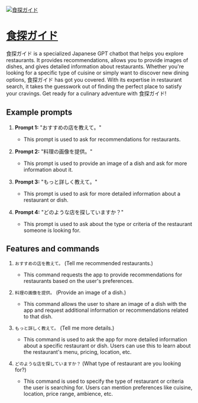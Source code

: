 [![食探ガイド](https://files.oaiusercontent.com/file-TxMWX7EN0qYthG8Q3IIdj9gc?se=2123-10-17T03%3A07%3A58Z&sp=r&sv=2021-08-06&sr=b&rscc=max-age%3D31536000%2C%20immutable&rscd=attachment%3B%20filename%3D5044c713-9556-477a-aa17-95e2056bd309.png&sig=cMrFu3oxji5bIK//vLcYWeYFIwNin5tIzKvHA14efpg%3D)](https://chat.openai.com/g/g-yEDiYuY5O-shi-tan-gaido)

# [食探ガイド](https://chat.openai.com/g/g-yEDiYuY5O-shi-tan-gaido)

食探ガイド is a specialized Japanese GPT chatbot that helps you explore restaurants. It provides recommendations, allows you to provide images of dishes, and gives detailed information about restaurants. Whether you're looking for a specific type of cuisine or simply want to discover new dining options, 食探ガイド has got you covered. With its expertise in restaurant search, it takes the guesswork out of finding the perfect place to satisfy your cravings. Get ready for a culinary adventure with 食探ガイド!

## Example prompts

1. **Prompt 1:** "おすすめの店を教えて。"
   - This prompt is used to ask for recommendations for restaurants.

2. **Prompt 2:** "料理の画像を提供。"
   - This prompt is used to provide an image of a dish and ask for more information about it.

3. **Prompt 3:** "もっと詳しく教えて。"
   - This prompt is used to ask for more detailed information about a restaurant or dish.

4. **Prompt 4:** "どのような店を探していますか？"
   - This prompt is used to ask about the type or criteria of the restaurant someone is looking for.

## Features and commands

1. `おすすめの店を教えて。` (Tell me recommended restaurants.)
   - This command requests the app to provide recommendations for restaurants based on the user's preferences.

2. `料理の画像を提供。` (Provide an image of a dish.)
   - This command allows the user to share an image of a dish with the app and request additional information or recommendations related to that dish.

3. `もっと詳しく教えて。` (Tell me more details.)
   - This command is used to ask the app for more detailed information about a specific restaurant or dish. Users can use this to learn about the restaurant's menu, pricing, location, etc.

4. `どのような店を探していますか？` (What type of restaurant are you looking for?)
   - This command is used to specify the type of restaurant or criteria the user is searching for. Users can mention preferences like cuisine, location, price range, ambience, etc.